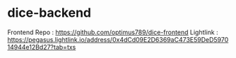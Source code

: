 # dice-backend

Frontend Repo : https://github.com/optimus789/dice-frontend
Lightlink : https://pegasus.lightlink.io/address/0x4dCd09E2D6369aC473E59DeD597014944e12Bd27?tab=txs
